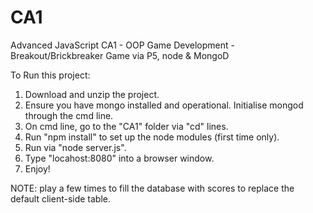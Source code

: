 # CA1
Advanced JavaScript CA1 - OOP Game Development - Breakout/Brickbreaker Game via P5, node &amp; MongoD

To Run this project:
1. Download and unzip the project.
2. Ensure you have mongo installed and operational. Initialise mongod through the cmd line.
3. On cmd line, go to the "CA1" folder via "cd" lines.
4. Run "npm install" to set up the node modules (first time only).
5. Run via "node server.js".
6. Type "locahost:8080" into a browser window.
7. Enjoy!

NOTE: play a few times to fill the database with scores to replace the default client-side table.
